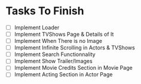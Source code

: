 # Tasks To Finish

- [ ] Implement Loader
- [ ] Implement TVShows Page & Details of It
- [ ] Implement When There is no Image
- [ ] Implement Infinite Scrolling in Actors & TVShows
- [ ] Implement Search Functionnality
- [ ] Implement Show Trailer/Images
- [ ] Implement Movie Credits Section in Movie Page
- [ ] Implement Acting Section in Actor Page
